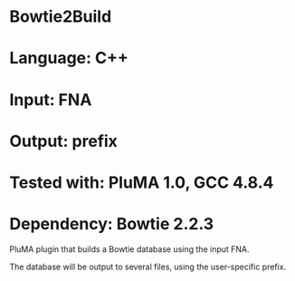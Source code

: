 # Bowtie2Build
# Language: C++
# Input: FNA
# Output: prefix
# Tested with: PluMA 1.0, GCC 4.8.4
# Dependency: Bowtie 2.2.3

PluMA plugin that builds a Bowtie database using the input FNA.

The database will be output to several files, using the user-specific prefix.
